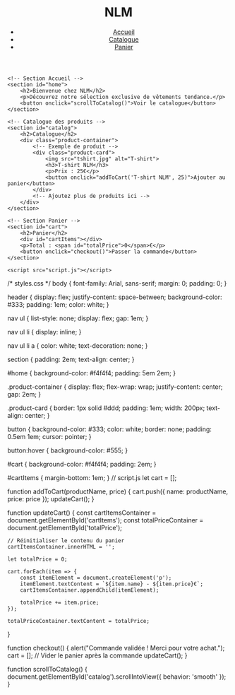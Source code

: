<!DOCTYPE html>
<html lang="fr">
<head>
    <meta charset="UTF-8">
    <meta name="viewport" content="width=device-width, initial-scale=1.0">
    <title>NLM - Boutique en ligne de vêtements</title>
    <link rel="stylesheet" href="styles.css">
</head>
<body>
    <!-- Header -->
    <header>
        <div class="logo">
            <h1>NLM</h1>
        </div>
        <nav>
            <ul>
                <li><a href="#home">Accueil</a></li>
                <li><a href="#catalog">Catalogue</a></li>
                <li><a href="#cart">Panier</a></li>
            </ul>
        </nav>
    </header>

    <!-- Section Accueil -->
    <section id="home">
        <h2>Bienvenue chez NLM</h2>
        <p>Découvrez notre sélection exclusive de vêtements tendance.</p>
        <button onclick="scrollToCatalog()">Voir le catalogue</button>
    </section>

    <!-- Catalogue des produits -->
    <section id="catalog">
        <h2>Catalogue</h2>
        <div class="product-container">
            <!-- Exemple de produit -->
            <div class="product-card">
                <img src="tshirt.jpg" alt="T-shirt">
                <h3>T-shirt NLM</h3>
                <p>Prix : 25€</p>
                <button onclick="addToCart('T-shirt NLM', 25)">Ajouter au panier</button>
            </div>
            <!-- Ajoutez plus de produits ici -->
        </div>
    </section>

    <!-- Section Panier -->
    <section id="cart">
        <h2>Panier</h2>
        <div id="cartItems"></div>
        <p>Total : <span id="totalPrice">0</span>€</p>
        <button onclick="checkout()">Passer la commande</button>
    </section>

    <script src="script.js"></script>
</body>
</html>
/* styles.css */
body {
    font-family: Arial, sans-serif;
    margin: 0;
    padding: 0;
}

header {
    display: flex;
    justify-content: space-between;
    background-color: #333;
    padding: 1em;
    color: white;
}

nav ul {
    list-style: none;
    display: flex;
    gap: 1em;
}

nav ul li {
    display: inline;
}

nav ul li a {
    color: white;
    text-decoration: none;
}

section {
    padding: 2em;
    text-align: center;
}

#home {
    background-color: #f4f4f4;
    padding: 5em 2em;
}

.product-container {
    display: flex;
    flex-wrap: wrap;
    justify-content: center;
    gap: 2em;
}

.product-card {
    border: 1px solid #ddd;
    padding: 1em;
    width: 200px;
    text-align: center;
}

button {
    background-color: #333;
    color: white;
    border: none;
    padding: 0.5em 1em;
    cursor: pointer;
}

button:hover {
    background-color: #555;
}

#cart {
    background-color: #f4f4f4;
    padding: 2em;
}

#cartItems {
    margin-bottom: 1em;
}
// script.js
let cart = [];

function addToCart(productName, price) {
    cart.push({ name: productName, price: price });
    updateCart();
}

function updateCart() {
    const cartItemsContainer = document.getElementById('cartItems');
    const totalPriceContainer = document.getElementById('totalPrice');
    
    // Réinitialiser le contenu du panier
    cartItemsContainer.innerHTML = '';
    
    let totalPrice = 0;

    cart.forEach(item => {
        const itemElement = document.createElement('p');
        itemElement.textContent = `${item.name} - ${item.price}€`;
        cartItemsContainer.appendChild(itemElement);

        totalPrice += item.price;
    });

    totalPriceContainer.textContent = totalPrice;
}

function checkout() {
    alert("Commande validée ! Merci pour votre achat.");
    cart = []; // Vider le panier après la commande
    updateCart();
}

function scrollToCatalog() {
    document.getElementById('catalog').scrollIntoView({ behavior: 'smooth' });
}
